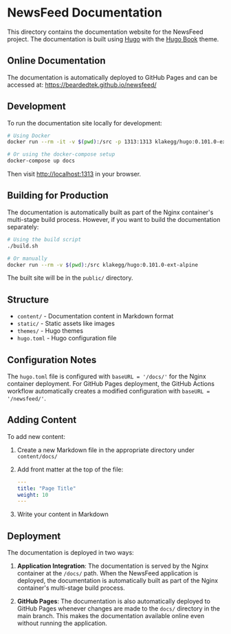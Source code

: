 # NewsFeed Documentation

This directory contains the documentation website for the NewsFeed project. The documentation is built using [Hugo](https://gohugo.io/) with the [Hugo Book](https://github.com/alex-shpak/hugo-book) theme.

## Online Documentation

The documentation is automatically deployed to GitHub Pages and can be accessed at:
https://beardedtek.github.io/newsfeed/

## Development

To run the documentation site locally for development:

```bash
# Using Docker
docker run --rm -it -v $(pwd):/src -p 1313:1313 klakegg/hugo:0.101.0-ext-alpine server --buildDrafts --buildFuture --bind 0.0.0.0

# Or using the docker-compose setup
docker-compose up docs
```

Then visit <http://localhost:1313> in your browser.

## Building for Production

The documentation is automatically built as part of the Nginx container's multi-stage build process. However, if you want to build the documentation separately:

```bash
# Using the build script
./build.sh

# Or manually
docker run --rm -v $(pwd):/src klakegg/hugo:0.101.0-ext-alpine
```

The built site will be in the `public/` directory.

## Structure

- `content/` - Documentation content in Markdown format
- `static/` - Static assets like images
- `themes/` - Hugo themes
- `hugo.toml` - Hugo configuration file

## Configuration Notes

The `hugo.toml` file is configured with `baseURL = '/docs/'` for the Nginx container deployment. For GitHub Pages deployment, the GitHub Actions workflow automatically creates a modified configuration with `baseURL = '/newsfeed/'`.

## Adding Content

To add new content:

1. Create a new Markdown file in the appropriate directory under `content/docs/`
2. Add front matter at the top of the file:

   ```yaml
   ---
   title: "Page Title"
   weight: 10
   ---
   ```

3. Write your content in Markdown

## Deployment

The documentation is deployed in two ways:

1. **Application Integration**: The documentation is served by the Nginx container at the `/docs/` path. When the NewsFeed application is deployed, the documentation is automatically built as part of the Nginx container's multi-stage build process.

2. **GitHub Pages**: The documentation is also automatically deployed to GitHub Pages whenever changes are made to the `docs/` directory in the main branch. This makes the documentation available online even without running the application.
